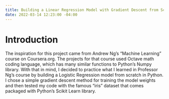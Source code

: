 ```yaml
---
title: Building a Linear Regression Model with Gradient Descent from Scratch
date: 2022-03-14 12:23:00 -04:00
---
```


# Introduction
The inspiration for this project came from Andrew Ng’s “Machine Learning” course on Coursera.org. The projects for that course used Octave math coding language, which has many similar functions to Python’s Numpy library. With that in mind, I decided to practice what I learned in Professor Ng’s course by building a Logistic Regression model from scratch in Python. I chose a simple gradient descent method for training the model weights and then tested my code with the famous “iris” dataset that comes packaged with Python’s Scikit Learn library.



